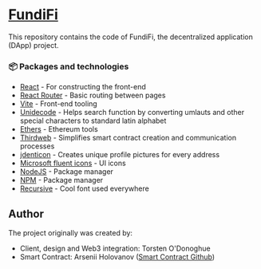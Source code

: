# [FundiFi](https://fundifi.vercel.app/)

This repository contains the code of FundiFi, the decentralized application (DApp) project.

### 📦 Packages and technologies

- [React](https://reactjs.org/) - For constructing the front-end
- [React Router](https://reactrouter.com/en/main) - Basic routing between pages
- [Vite](https://vitejs.dev/) - Front-end tooling
- [Unidecode](https://www.npmjs.com/package/unidecode) - Helps search function by converting umlauts and other special characters to standard latin alphabet
- [Ethers](https://www.npmjs.com/package/ethers) - Ethereum tools
- [Thirdweb](https://thirdweb.com/) - Simplifies smart contract creation and communication processes
- [jdenticon](https://jdenticon.com/) - Creates unique profile pictures for every address
- [Microsoft fluent icons](https://fluenticons.co/) - UI icons
- [NodeJS](https://nodejs.org/en/) - Package manager
- [NPM](https://www.npmjs.com/) - Package manager
- [Recursive](https://www.recursive.design/) - Cool font used everywhere

## Author
The project originally was created by:

- Client, design and Web3 integration: Torsten O'Donoghue
- Smart Contract: Arsenii Holovanov ([Smart Contract Github](https://github.com/BestFighter8/CrowdFunding_Dapp))
